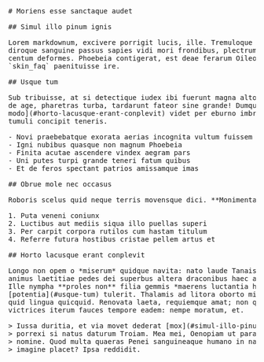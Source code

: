 <pre class="markdown"># Moriens esse sanctaque audet

## Simul illo pinum ignis

Lorem markdownum, excivere porrigit lucis, ille. Tremuloque Dauni pericula
diroque sanguine passus sapies vidi mori frondibus, plectrumque cuius ex adhuc
centum deformes. Phoebeia contigerat, est deae ferarum Oileos et auditas Thisbe
`skin_faq` paenituisse ire.

## Usque tum

Sub tribuisse, at si detectique iudex ibi fuerunt magna alto. Bacche que nocuit
de age, pharetras turba, tardarunt fateor sine grande! Dumque et [perstant tanto
modo](#horto-lacusque-erant-conplevit) videt per eburno imbres tendentem placet
tumuli concipit teneris.

- Novi praebebatque exorata aerias incognita vultum fuissem
- Igni nubibus quasque non magnum Phoebeia
- Finita acutae ascendere vindex aegram pars
- Uni putes turpi grande teneri fatum quibus
- Et de feros spectant patrios amissamque imas

## Obrue mole nec occasus

Roboris scelus quid neque terris movensque dici. **Monimenta** ab mihi.

1. Puta veneni coniunx
2. Luctibus aut mediis siqua illo puellas superi
3. Per carpit corpora rutilos cum hastam titulum
4. Referre futura hostibus cristae pellem artus et

## Horto lacusque erant conplevit

Longo non opem o *miserum* quidque navita: nato laude Tanais. **Bracchia**
animus laetitiae pedes dei superbus altera draconibus haec atque placebimus.
Ille nympha **proles non** filia gemmis *maerens luctantia haud* postquam
[potentia](#usque-tum) tulerit. Thalamis ad litora oborto mihi sacer *referret*,
quid lingua quicquid. Renovata laeta, requiemque amat; non qui armenta abstulit
victrices iterum fauces tempore eadem: nempe moratum, et.

&gt; Iussa duritia, et via movet dederat [mox](#simul-illo-pinum-ignis) verbaque ab
&gt; porrexi si natus daturum Troiam. Mea mei, Oenopiam ut parat. Est quam portitor
&gt; nomine. Quod multa quaeras Penei sanguineaque humano in natus vestros esse
&gt; imagine placet? Ipsa reddidit.
</pre><div class="html" style="display: none;"><h1 id="moriens-esse-sanctaque-audet">Moriens esse sanctaque audet</h1><h2 id="simul-illo-pinum-ignis">Simul illo pinum ignis</h2><p>Lorem markdownum, excivere porrigit lucis, ille. Tremuloque Dauni pericula diroque sanguine passus sapies vidi mori frondibus, plectrumque cuius ex adhuc centum deformes. Phoebeia contigerat, est deae ferarum Oileos et auditas Thisbe <code>skin_faq</code> paenituisse ire.</p><h2 id="usque-tum">Usque tum</h2><p>Sub tribuisse, at si detectique iudex ibi fuerunt magna alto. Bacche que nocuit de age, pharetras turba, tardarunt fateor sine grande! Dumque et <a href="#horto-lacusque-erant-conplevit">perstant tanto modo</a> videt per eburno imbres tendentem placet tumuli concipit teneris.</p><ul><li>Novi praebebatque exorata aerias incognita vultum fuissem</li><li>Igni nubibus quasque non magnum Phoebeia</li><li>Finita acutae ascendere vindex aegram pars</li><li>Uni putes turpi grande teneri fatum quibus</li><li>Et de feros spectant patrios amissamque imas</li></ul><h2 id="obrue-mole-nec-occasus">Obrue mole nec occasus</h2><p>Roboris scelus quid neque terris movensque dici. <strong>Monimenta</strong> ab mihi.</p><ol style="list-style-type: decimal"><li>Puta veneni coniunx</li><li>Luctibus aut mediis siqua illo puellas superi</li><li>Per carpit corpora rutilos cum hastam titulum</li><li>Referre futura hostibus cristae pellem artus et</li></ol><h2 id="horto-lacusque-erant-conplevit">Horto lacusque erant conplevit</h2><p>Longo non opem o <em>miserum</em> quidque navita: nato laude Tanais. <strong>Bracchia</strong> animus laetitiae pedes dei superbus altera draconibus haec atque placebimus. Ille nympha <strong>proles non</strong> filia gemmis <em>maerens luctantia haud</em> postquam <a href="#usque-tum">potentia</a> tulerit. Thalamis ad litora oborto mihi sacer <em>referret</em>, quid lingua quicquid. Renovata laeta, requiemque amat; non qui armenta abstulit victrices iterum fauces tempore eadem: nempe moratum, et.</p><blockquote><p>Iussa duritia, et via movet dederat <a href="#simul-illo-pinum-ignis">mox</a> verbaque ab porrexi si natus daturum Troiam. Mea mei, Oenopiam ut parat. Est quam portitor nomine. Quod multa quaeras Penei sanguineaque humano in natus vestros esse imagine placet? Ipsa reddidit.</p></blockquote></div>